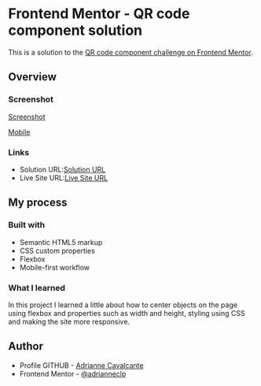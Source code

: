 # Frontend Mentor - QR code component solution

This is a solution to the [QR code component challenge on Frontend Mentor](https://www.frontendmentor.io/challenges/qr-code-component-iux_sIO_H). 


## Overview

### Screenshot

[Screenshot](./images/screenshot.png)

[Mobile](./images/responsive.png)


### Links

- Solution URL:[Solution URL](https://github.com/adrianneclp/qr-code-component-main)
- Live Site URL:[Live Site URL](https://adrianneclp.github.io/qr-code-component-main/)

## My process

### Built with

- Semantic HTML5 markup
- CSS custom properties
- Flexbox
- Mobile-first workflow


### What I learned

In this project I learned a little about how to center objects on the page using flexbox and properties such as width and height, styling using CSS and making the site more responsive.


## Author

- Profile GITHUB - [Adrianne Cavalcante](https://github.com/adrianneclp)
- Frontend Mentor - [@adrianneclp](https://www.frontendmentor.io/profile/adrianneclp)
